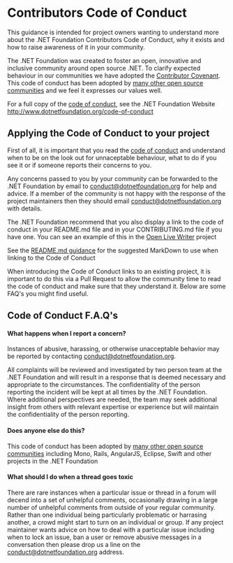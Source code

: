 # Contributors Code of Conduct

This guidance is intended for project owners wanting to understand more about the 
.NET Foundation Contributors Code of Conduct, why it exists and how to raise
awareness of it in your community.

The .NET Foundation was created to foster an open, innovative and inclusive
community around open source .NET. To clarify expected behaviour in our
communities we have adopted the [Contributor Covenant](http://www.dotnetfoundation.org/code-of-conduct).
This code of conduct has been adopted by [many other open source communities](http://contributor-covenant.org/adopters/)
and we feel it expresses our values well. 

For a full copy of the [code of conduct](http://www.dotnetfoundation.org/code-of-conduct),
see the .NET Foundation Website http://www.dotnetfoundation.org/code-of-conduct

## Applying the Code of Conduct to your project

First of all, it is important that you read the [code of conduct](http://www.dotnetfoundation.org/code-of-conduct)
and understand when to be on the look out for unnaceptable behaviour, what to do if you see
it or if someone reports their concerns to you.

Any concerns passed to you by your community can be forwarded to the
.NET Foundation by email to conduct@dotnetfoundation.org for help and advice. If a member of
the community is not happy with the response of the project maintainers then
they should email conduct@dotnetfoundation.org with details.

The .NET Foundation recommend that you also display a link to the code of conduct
in your README.md file and in your CONTRIBUTING.md file if you have one.  You can
see an example of this in the [Open Live Writer](http://github.com/openlivewriter/openlivewriter)
project

See the [README.md guidance](readme-guide.md) for the suggested MarkDown to use
when linking to the Code of Conduct

When introducing the Code of Conduct links to an existing project, it is important 
to do this via a Pull Request to allow the community time to read the code
of conduct and make sure that they understand it.  Below are some FAQ's you 
might find useful.

## Code of Conduct F.A.Q's

#### What happens when I report a concern?
Instances of abusive, harassing, or otherwise unacceptable behavior may be 
reported by contacting conduct@dotnetfoundation.org. 

All complaints will be reviewed and investigated by two person
team at the .NET Foundation and will result in a response that is deemed
necessary and appropriate to the circumstances. The confidentiality of the
person reporting the incident will be kept at all times by the .NET Foundation.
Where additional perspectives are needed, the team may seek additional insight
from others with relevant expertise or experience but will maintain the
confidentiality of the person reporting.

#### Does anyone else do this?
This code of conduct has been adopted by [many other open source communities](http://contributor-covenant.org/adopters/)
including Mono, Rails, AngularJS, Eclipse, Swift and other projects in the .NET Foundation

#### What should I do when a thread goes toxic
There are rare instances when a particular issue or thread in a forum will decend into a set of unhelpful comments,
occasionally drawing in a large number of unhelpful comments from outside of your regular community.
Rather than one individual being particularly problematic or harrasing another, a crowd might start to 
turn on an individual or group. If any project maintainer wants advice on how to deal with a particular issue
including when to lock an issue, ban a user or remove abusive messages in a conversation then 
please drop us a line on the conduct@dotnetfoundation.org address.

 
